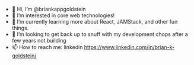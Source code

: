 - 👋 Hi, I’m @briankappgoldstein
- 👀 I’m interested in core web technologies! 
- 🌱 I’m currently learning more about React, JAMStack, and other fun things. 
- 💞️ I’m looking to get back up to snuff with my development chops after a few years not building
- 📫 How to reach me: linkedin https://www.linkedin.com/in/brian-k-goldstein/

<!---
briankappgoldstein/briankappgoldstein is a ✨ special ✨ repository because its `README.md` (this file) appears on your GitHub profile.
You can click the Preview link to take a look at your changes.
--->
